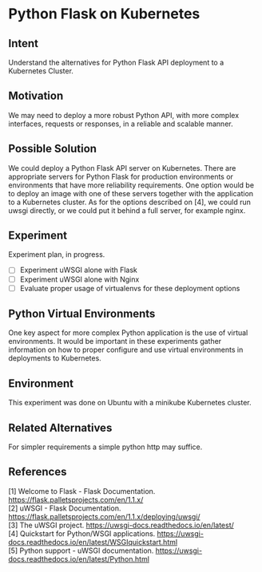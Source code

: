 # Python Flask on Kubernetes
## Intent
Understand the alternatives for Python Flask API deployment to a Kubernetes Cluster.

## Motivation
We may need to deploy a more robust Python API, with more complex interfaces, requests or responses, in a reliable and scalable manner.

## Possible Solution
We could deploy a Python Flask API server on Kubernetes. There are appropriate servers for Python Flask for production environments or environments that have more reliability requirements.
One option would be to deploy an image with one of these servers together with the application to a Kubernetes cluster.
As for the options described on [4], we could run uwsgi directly, or we could put it behind a full server, for example nginx.


## Experiment
Experiment plan, in progress.
- [ ] Experiment uWSGI alone with Flask
- [ ] Experiment uWSGI alone with Nginx
- [ ] Evaluate proper usage of virtualenvs for these deployment options

## Python Virtual Environments
One key aspect for more complex Python application is the use of virtual environments. It would be important in these experiments gather information on how to proper configure and use virtual environments in deployments to Kubernetes.

## Environment
This experiment was done on Ubuntu with a minikube Kubernetes cluster.

## Related Alternatives
For simpler requirements a simple python http may suffice.

## References
[1] Welcome to Flask - Flask Documentation. https://flask.palletsprojects.com/en/1.1.x/  
[2] uWSGI - Flask Documentation. https://flask.palletsprojects.com/en/1.1.x/deploying/uwsgi/  
[3] The uWSGI project. https://uwsgi-docs.readthedocs.io/en/latest/  
[4] Quickstart for Python/WSGI applications. https://uwsgi-docs.readthedocs.io/en/latest/WSGIquickstart.html  
[5] Python support - uWSGI documentation. https://uwsgi-docs.readthedocs.io/en/latest/Python.html